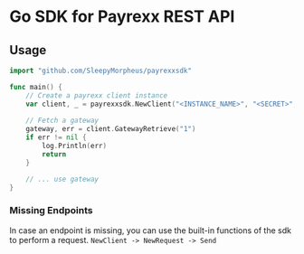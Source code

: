 # Go SDK for Payrexx REST API



## Usage
```go
import "github.com/SleepyMorpheus/payrexxsdk"

func main() {
    // Create a payrexx client instance
    var client, _ = payrexxsdk.NewClient("<INSTANCE_NAME>", "<SECRET>", payrexxsdk.APIBaseDefault)
    
    // Fetch a gateway
    gateway, err = client.GatewayRetrieve("1")
    if err != nil {
        log.Println(err)
        return
    }

    // ... use gateway
}
```

### Missing Endpoints
In case an endpoint is missing, you can use the built-in functions of the sdk to perform a request. `NewClient -> NewRequest -> Send`
